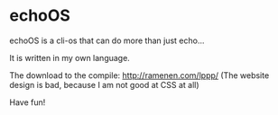 # echoOS
echoOS is a cli-os that can do more than just echo...

It is written in my own language.

The download to the compile: http://ramenen.com/lppp/ (The website design is bad, because I am not good at CSS at all)



Have fun!
